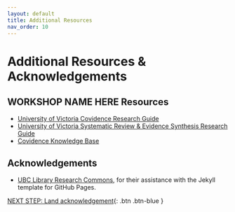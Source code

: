 ```yaml
---
layout: default
title: Additional Resources
nav_order: 10
---
```

# Additional Resources & Acknowledgements

## WORKSHOP NAME HERE Resources
- [University of Victoria Covidence Research Guide](https://libguides.uvic.ca/covidence)
- [University of Victoria Systematic Review & Evidence Synthesis Research Guide](https://libguides.uvic.ca/systematic_reviews)
- [Covidence Knowledge Base](https://support.covidence.org/help)

## Acknowledgements
- [UBC Library Research Commons](https://github.com/ubc-library-rc/), for their assistance with the Jekyll template for GitHub Pages.

[NEXT STEP: Land acknowledgement](land-acknowledgement.html){: .btn .btn-blue }
